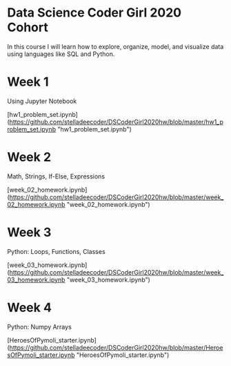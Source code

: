 # Data Science Coder Girl 2020 Cohort

In this course I will learn how to explore, organize, model, and visualize
data using languages like SQL and Python. 

# Week 1
Using Jupyter Notebook

[hw1_problem_set.ipynb] (https://github.com/stelladeecoder/DSCoderGirl2020hw/blob/master/hw1_problem_set.ipynb "hw1_problem_set.ipynb")

# Week 2 
Math, Strings, If-Else, Expressions

[week_02_homework.ipynb] (https://github.com/stelladeecoder/DSCoderGirl2020hw/blob/master/week_02_homework.ipynb "week_02_homework.ipynb")

# Week 3
Python: Loops, Functions, Classes

[week_03_homework.ipynb] (https://github.com/stelladeecoder/DSCoderGirl2020hw/blob/master/week_03_homework.ipynb "week_03_homework.ipynb")

# Week 4
Python: Numpy Arrays

[HeroesOfPymoli_starter.ipynb] (https://github.com/stelladeecoder/DSCoderGirl2020hw/blob/master/HeroesOfPymoli_starter.ipynb "HeroesOfPymoli_starter.ipynb")


